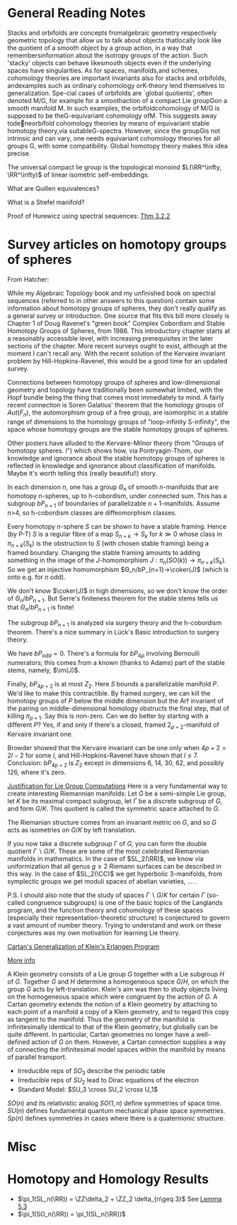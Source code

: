 # General Reading Notes

Stacks and orbifolds are concepts fromalgebraic geometry respectively geometric topology that allow us to talk about objects thatlocally look like the quotient of a smooth object by a group action, in a way that remembersinformation about the isotropy groups of the action.  Such 'stacky' objects can behave likesmooth  objects  even  if  the  underlying  spaces  have  singularities.   As  for  spaces,  manifolds,and schemes, cohomology theories are important invariants also for stacks and orbifolds, andexamples such as ordinary cohomology orK-theory lend themselves to generalization.  Spe-cial cases of orbifolds are `global quotients', often denoted M/G, for example for a smoothaction of a compact Lie groupGon a smooth manifold M.  In such examples, the orbifoldcohomology of M/G is supposed to be theG-equivariant cohomology ofM.  This suggests away todeneorbifold cohomology theories by means of equivariant stable homotopy theory,via suitableG-spectra.  However, since the groupGis not intrinsic and can vary, one needs equivariant cohomology theories for all groups G, with some compatibility.  Global homotopy theory makes this idea precise.


The universal compact lie group is the topological monoind $L(\RR^\infty, \RR^\infty)$ of linear isometric self-embeddings.

What are Quillen equivalences?

What is a Stiefel manifold?


Proof of Hurewicz using spectral sequences: [Thm 3.2.2](http://homepages.math.uic.edu/~mholmb2/serre.pdf)


# Survey articles on homotopy groups of spheres
From Hatcher:

While my Algebraic Topology book and my unfinished book on spectral sequences (referred to in other answers to this question) contain some information about homotopy groups of spheres, they don't really qualify as a general survey or introduction. One source that fits this bill more closely is Chapter 1 of Doug Ravenel's "green book" Complex Cobordism and Stable Homotopy Groups of Spheres, from 1986. This introductory chapter starts at a reasonably accessible level, with increasing prerequisites in the later sections of the chapter. More recent surveys ought to exist, although at the moment I can't recall any. With the recent solution of the Kervaire invariant problem by Hill-Hopkins-Ravenel, this would be a good time for an updated survey.

Connections between homotopy groups of spheres and low-dimensional geometry and topology have traditionally been somewhat limited, with the Hopf bundle being the thing that comes most immediately to mind. A fairly recent connection is Soren Galatius' theorem that the homology groups of $Aut(F_n)$, the automorphism group of a free group, are isomorphic in a stable range of dimensions to the homology groups of "loop-infinity S-infinity", the space whose homotopy groups are the stable homotopy groups of spheres.

Other posters have alluded to the Kervaire-Milnor theory (from "Groups of homotopy spheres. I") which shows how, via Pontryagin-Thom, our knowledge and ignorance about the stable homotopy groups of spheres is reflected in knowledge and ignorance about classification of manifolds. Maybe it's worth telling this (really beautiful!) story.

In each dimension $n$, one has a group $Θ_n$ of smooth $n$-manifolds that are homotopy $n$-spheres, up to h-cobordism, under connected sum. This has a subgroup $bP_{n+1}$ of boundaries of parallelizable $n+1$-manifolds. Assume n>4, so h-cobordism classes are diffeomorphism classes.

Every homotopy $n$-sphere $S$ can be shown to have a stable framing. Hence (by P-T) $S$ is a regular fibre of a map $S_{n+k}\to S_k$ for $k≫0$ whose class in $π_{n+k}(S_k)$ is the obstruction to $S$ (with chosen stable framing) being a framed boundary. Changing the stable framing amounts to adding something in the image of the $J$-homomorphism $J: π_n(SO(k)) \to π_{n+k}(S_k)$. So we get an injective homomorphism $Θ_n/bP_{n+1}→\coker(J)$ (which is onto e.g. for $n$ odd).

We don't know $\coker(J)$ in high dimensions, so we don't know the order of $Θ_n/bP_{n+1}$. But Serre's finiteness theorem for the stable stems tells us that $Θ_n/bP_{n+1}$ is finite!

The subgroup $bP_{n+1}$ is analyzed via surgery theory and the h-cobordism theorem. There's a nice summary in Lück's Basic introduction to surgery theory.

We have $bP_{odd}=0$. There's a formula for $bP_{4p}$ involving Bernoulli numerators; this comes from a known (thanks to Adams) part of the stable stems, namely, $\im(J)$.

Finally, $bP_{4p+2}$ is at most $Z_2$. Here $S$ bounds a parallelizable manifold $P$. We'd like to make this contractible. By framed surgery, we can kill the homotopy groups of $P$ below the middle dimension but the Arf invariant of the pairing on middle-dimensional homology obstructs the final step, that of killing $π_{p+1}$. Say this is non-zero. Can we do better by starting with a different $P$? Yes, if and only if there's a closed, framed $2_{p+2}$-manifold of Kervaire invariant one.

Browder showed that the Kervaire invariant can be one only when $4p+2=2l−2$ for some $l$, and Hill-Hopkins-Ravenel have shown that $l≤7$. Conclusion: $bP_{4p+2}$ is $Z_2$ except in dimensions 6, 14, 30, 62, and possibly 126, where it's zero.


[Justification for Lie Group Computations](https://en.wikipedia.org/wiki/Fundamental_group#Lie_groups)
Here is a very fundamental way to create interesting Riemannian manifolds: Let $G$ be a semi-simple Lie group, let $K$ be its maximal compact subgroup, let $Γ$ be a discrete subgroup of $G$, and form $G/K$. This quotient is called the symmetric space attached to $G$.

The Riemanian structure comes from an invariant metric on $G$, and so $G$ acts as isometries on $G/K$ by left translation.

If you now take a discrete subgroup $Γ$ of $G$, you can form the double quotient $Γ∖G/K$. These are some of the most celebrated Riemannian manifolds in mathematics. In the case of $SL_2(\RR)$, we know via uniformization that all genus $g≥2$ Riemann surfaces can be described in this way. In the case of $SL_2(\CC)$ we get hyperbolic 3-manifolds, from symplectic groups we get moduli spaces of abelian varieties, ... .

P.S. I should also note that the study of spaces $Γ∖G/K$ for certain $Γ$ (so-called congruence subgroups) is one of the basic topics of the Langlands program, and the function theory and cohomology of these spaces (especially their representation-theoretic structure) is conjectured to govern a vast amount of number theory. Trying to understand and work on these conjectures was my own motivation for learning Lie theory.

[Cartan's Generalization of Klein's Erlangen Program](https://books.google.com/books?id=Ytqs4xU5QKAC&lpg=PA178&dq=cartan%2520geometry%2520sharpe&pg=PP1#v=onepage&q=cartan%2520geometry%2520sharpe&f=false)

[More info](https://en.wikipedia.org/wiki/Cartan_connection)

A Klein geometry consists of a Lie group $G$ together with a Lie subgroup $H$ of $G$. Together $G$ and $H$ determine a homogeneous space $G/H$, on which the group $G$ acts by left-translation. Klein's aim was then to study objects living on the homogeneous space which were congruent by the action of $G$. A Cartan geometry extends the notion of a Klein geometry by attaching to each point of a manifold a copy of a Klein geometry, and to regard this copy as tangent to the manifold. Thus the geometry of the manifold is infinitesimally identical to that of the Klein geometry, but globally can be quite different. In particular, Cartan geometries no longer have a well-defined action of $G$ on them. However, a Cartan connection supplies a way of connecting the infinitesimal model spaces within the manifold by means of parallel transport.

- Irreducible reps of $SO_3$ describe the periodic table
- Irreducible reps of $SU_2$ lead to Dirac equations of the electron
- Standard Model: $SU_3 \cross SU_2 \cross U_1$

$SO(n)$ and its relativistic analog $SO(1,n)$ define symmetries of space time. $SU(n)$ defines fundamental quantum mechanical phase space symmetries. $Sp(n)$ defines symmetries in cases where there is a quaternionic structure.

# Misc
# Homotopy and Homology Results

- $\pi_1(SL_n(\RR)) = \ZZ\delta_2 + \ZZ_2 \delta_{n\geq 3}$
  See [Lemma 5.3](http://www.math.rice.edu/~andyp/notes/HomotopySpheresLowDimTop.pdf)
- $\pi_1(SO_n(\RR)) = \pi_1(SL_n(\RR))$
